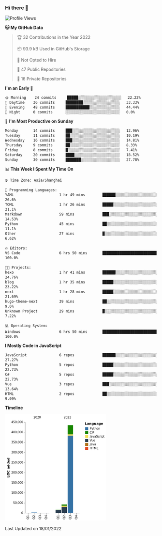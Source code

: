 ### Hi there 👋
<!--START_SECTION:waka-->
![Profile Views](http://img.shields.io/badge/Profile%20Views-0-blue)

**🐱 My GitHub Data** 

> 🏆 32 Contributions in the Year 2022
 > 
> 📦 93.9 kB Used in GitHub's Storage 
 > 
> 🚫 Not Opted to Hire
 > 
> 📜 47 Public Repositories 
 > 
> 🔑 16 Private Repositories  
 > 
**I'm an Early 🐤** 

```text
🌞 Morning    24 commits     █████░░░░░░░░░░░░░░░░░░░░   22.22% 
🌆 Daytime    36 commits     ████████░░░░░░░░░░░░░░░░░   33.33% 
🌃 Evening    48 commits     ███████████░░░░░░░░░░░░░░   44.44% 
🌙 Night      0 commits      ░░░░░░░░░░░░░░░░░░░░░░░░░   0.0%

```
📅 **I'm Most Productive on Sunday** 

```text
Monday       14 commits     ███░░░░░░░░░░░░░░░░░░░░░░   12.96% 
Tuesday      11 commits     ██░░░░░░░░░░░░░░░░░░░░░░░   10.19% 
Wednesday    16 commits     ███░░░░░░░░░░░░░░░░░░░░░░   14.81% 
Thursday     9 commits      ██░░░░░░░░░░░░░░░░░░░░░░░   8.33% 
Friday       8 commits      █░░░░░░░░░░░░░░░░░░░░░░░░   7.41% 
Saturday     20 commits     ████░░░░░░░░░░░░░░░░░░░░░   18.52% 
Sunday       30 commits     ███████░░░░░░░░░░░░░░░░░░   27.78%

```


📊 **This Week I Spent My Time On** 

```text
⌚︎ Time Zone: Asia/Shanghai

💬 Programming Languages: 
YAML                     1 hr 49 mins        ██████░░░░░░░░░░░░░░░░░░░   26.6% 
TOML                     1 hr 26 mins        █████░░░░░░░░░░░░░░░░░░░░   21.1% 
Markdown                 59 mins             ███░░░░░░░░░░░░░░░░░░░░░░   14.53% 
Python                   45 mins             ██░░░░░░░░░░░░░░░░░░░░░░░   11.1% 
Other                    27 mins             █░░░░░░░░░░░░░░░░░░░░░░░░   6.62%

🔥 Editors: 
VS Code                  6 hrs 50 mins       █████████████████████████   100.0%

🐱‍💻 Projects: 
hexo                     1 hr 41 mins        ██████░░░░░░░░░░░░░░░░░░░   24.76% 
blog                     1 hr 35 mins        █████░░░░░░░░░░░░░░░░░░░░   23.22% 
next                     1 hr 28 mins        █████░░░░░░░░░░░░░░░░░░░░   21.69% 
hugo-theme-next          39 mins             ██░░░░░░░░░░░░░░░░░░░░░░░   9.6% 
Unknown Project          29 mins             █░░░░░░░░░░░░░░░░░░░░░░░░   7.22%

💻 Operating System: 
Windows                  6 hrs 50 mins       █████████████████████████   100.0%

```

**I Mostly Code in JavaScript** 

```text
JavaScript               6 repos             ██████░░░░░░░░░░░░░░░░░░░   27.27% 
Python                   5 repos             █████░░░░░░░░░░░░░░░░░░░░   22.73% 
C#                       5 repos             █████░░░░░░░░░░░░░░░░░░░░   22.73% 
Vue                      3 repos             ███░░░░░░░░░░░░░░░░░░░░░░   13.64% 
HTML                     2 repos             ██░░░░░░░░░░░░░░░░░░░░░░░   9.09%

```


**Timeline**

![Chart not found](https://raw.githubusercontent.com/cesaryuan/cesaryuan/main/charts/bar_graph.png) 


 Last Updated on 18/01/2022
<!--END_SECTION:waka-->

<!--
**cesaryuan/Cesaryuan** is a ✨ _special_ ✨ repository because its `README.md` (this file) appears on your GitHub profile.

Here are some ideas to get you started:

- 🔭 I’m currently working on ...
- 🌱 I’m currently learning ...
- 👯 I’m looking to collaborate on ...
- 🤔 I’m looking for help with ...
- 💬 Ask me about ...
- 📫 How to reach me: ...
- 😄 Pronouns: ...
- ⚡ Fun fact: ...
-->
